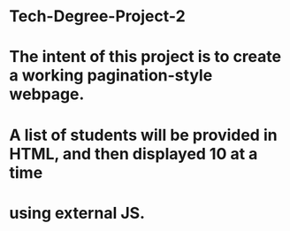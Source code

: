 # Tech-Degree-Project-2

# The intent of this project is to create a working pagination-style webpage.
# A list of students will be provided in HTML, and then displayed 10 at a time
# using external JS.
